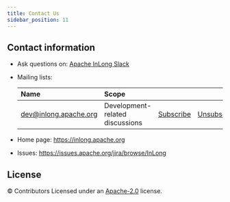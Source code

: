 ```yaml
---
title: Contact Us
sidebar_position: 11
---
```


Contact information
-------
- Ask questions on: [Apache InLong Slack](https://the-asf.slack.com/archives/C01QAG6U00L)
- Mailing lists:

    | Name                                                                          | Scope                           |                                                                 |                                                                     |                                                                              |
    |:------------------------------------------------------------------------------|:--------------------------------|:----------------------------------------------------------------|:--------------------------------------------------------------------|:-----------------------------------------------------------------------------|
    | [dev@inlong.apache.org](mailto:dev@inlong.apache.org)     | Development-related discussions | [Subscribe](mailto:dev-subscribe@inlong.apache.org)   | [Unsubscribe](mailto:dev-unsubscribe@inlong.apache.org)   | [Archives](http://mail-archives.apache.org/mod_mbox/inlong-dev/)   |
	
- Home page: https://inlong.apache.org
- Issues: https://issues.apache.org/jira/browse/InLong



License
-------
© Contributors Licensed under an [Apache-2.0](https://github.com/apache/incubator-inlong/blob/master/LICENSE) license.



